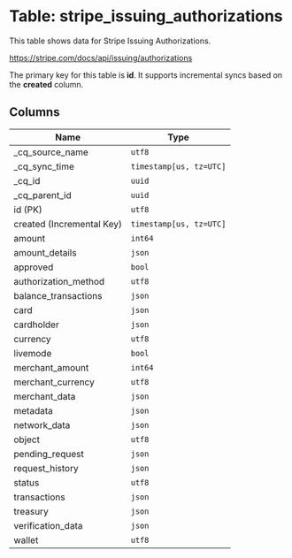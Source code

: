 # Table: stripe_issuing_authorizations

This table shows data for Stripe Issuing Authorizations.

https://stripe.com/docs/api/issuing/authorizations

The primary key for this table is **id**.
It supports incremental syncs based on the **created** column.

## Columns

| Name          | Type          |
| ------------- | ------------- |
|_cq_source_name|`utf8`|
|_cq_sync_time|`timestamp[us, tz=UTC]`|
|_cq_id|`uuid`|
|_cq_parent_id|`uuid`|
|id (PK)|`utf8`|
|created (Incremental Key)|`timestamp[us, tz=UTC]`|
|amount|`int64`|
|amount_details|`json`|
|approved|`bool`|
|authorization_method|`utf8`|
|balance_transactions|`json`|
|card|`json`|
|cardholder|`json`|
|currency|`utf8`|
|livemode|`bool`|
|merchant_amount|`int64`|
|merchant_currency|`utf8`|
|merchant_data|`json`|
|metadata|`json`|
|network_data|`json`|
|object|`utf8`|
|pending_request|`json`|
|request_history|`json`|
|status|`utf8`|
|transactions|`json`|
|treasury|`json`|
|verification_data|`json`|
|wallet|`utf8`|